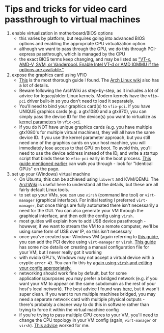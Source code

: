 # Tips and tricks for video card passthrough to virtual machines

1. enable virtualization in motherboard/BIOS options
    - this varies by platform, but requires going into advanced BIOS options and enabling the appropriate CPU virtualization option
    - although we want to pass through the GPU, we do this through PCI-express passthrough, which is managed by the CPU
    - the exact BIOS terms keep changing, and may be listed as ["VT-x, AMD-V, SVM, or Vanderpool. Enable Intel VT-d or AMD IOMMU if the options are available."](https://bce.berkeley.edu/enabling-virtualization-in-your-pc-bios.html)
2. expose the graphics card using VFIO
    - [This](https://forum.level1techs.com/t/vfio-in-2019-pop-os-how-to-general-guide-though-draft/142287) is the most thorough guide I found. The [Arch Linux wiki](https://wiki.archlinux.org/index.php/PCI_passthrough_via_OVMF) also has a lot of details.
    - Beware following the ArchWiki as step-by-step, as it includes a lot of advice for legacy/older Linux kernels. Modern kernels have the `vfio-pci` driver built-in so you don't need to load it separately.
    - You'll need to bind your graphics card(s) to `vfio-pci`. If you have UNIQUE graphics cards (e.g. a gtx1080 and a gtx970), you can simply pass the device ID for the device(s) you want to virtualize as [kernel parameters](https://wiki.archlinux.org/index.php/Kernel_parameters) to  `vfio-pci`.
    - If you do NOT have unique graphics cards (e.g. you have multiple gtx1080's for multiple virtual machines), they will all have the same device ID. If you use the kernel parameter approach, but you still need one of the graphics cards on your host machine, you will immediately lose access to that GPU on boot. To avoid this, you'll need to use the device address instead of the ID, and write a startup script that binds these to `vfio-pci` early in the boot process. [This guide mentioned earlier](https://forum.level1techs.com/t/vfio-in-2019-pop-os-how-to-general-guide-though-draft/142287) can walk you through - look for "Identical GPUs" on the page.
3. set up your (Windows) virtual machine
    - On Ubuntu, this can be achieved using `libvert` and KVM/QEMU. The [ArchWiki](https://wiki.archlinux.org/index.php/Libvirt) is useful here to understand all the details, but these are all fairly default Linux tools.
    - to set up your VMs, you can use `virsh` (command line tool) or `virt-manager` (graphical interface). For initial testing I preferred `virt-manager`, but once things are fully automated there isn't necessarily a need for the GUI. You can also generate your VM through the graphical interface, and then edit the config using `virsh`.
    - most guides will explain how to add USB device passthrough - however, if we want to stream the VM to a remote computer, we'll be using some form of USB over IP, so this isn't necessary
    - once you've created your Windows VM (again referring to [this guide](https://forum.level1techs.com/t/vfio-in-2019-pop-os-how-to-general-guide-though-draft/142287]), you can add the PCI device using `virt-manager` or `virsh`. [This guide](https://heiko-sieger.info/running-windows-10-on-linux-using-kvm-with-vga-passthrough/) has some nice details on creating a manual configuration file for your VM, but I never really got it working
    - with nvidia GPU's, Windows may not accept a virtual device with a cryptic `error 43`. You can fix this by [again using `virsh` and editing your config appropriately.](https://mathiashueber.com/fighting-error-43-nvidia-gpu-virtual-machine/)
    - networking should work fine by default, but for some applications/purposes you may prefer a bridged network (e.g. if you want your VM to appear on the same subdomain as the rest of your host's local network). The best advice I found was [here](https://forum.level1techs.com/t/cant-seem-to-configure-a-bridge-for-windows-guest-in-virt-manager-update-trying-to-use-virtio/111719/13), but it wasn't super clean. If you want to run multiple machines bridged, you may need a separate network card with multiple physical outputs - there's probably a cleaner way to do this in software rather than trying to force it within the virtual machine config
    - if you're trying to pass multiple CPU cores to your VM, you'll need to change the CPU topology in your VM config (again, `virt-manager` or `virsh`). [This advice](http://www.openwebit.com/c/how-to-run-windows-vm-on-more-than-2-cores-under-kvm/) worked for me.